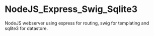 # NodeJS_Express_Swig_Sqlite3
NodeJS webserver using express for routing, swig for templating and sqlite3 for datastore.
